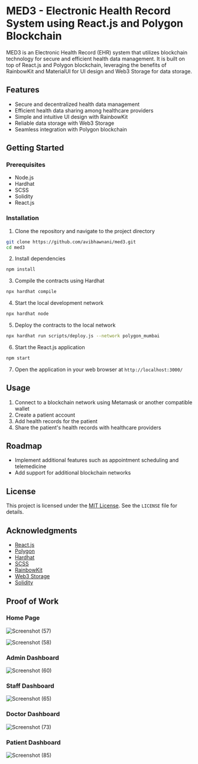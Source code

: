 # MED3 - Electronic Health Record System using React.js and Polygon Blockchain

MED3 is an Electronic Health Record (EHR) system that utilizes blockchain technology for secure and efficient health data management. It is built on top of React.js and Polygon blockchain, leveraging the benefits of RainbowKit and MaterialUI for UI design and Web3 Storage for data storage.

## Features

- Secure and decentralized health data management
- Efficient health data sharing among healthcare providers
- Simple and intuitive UI design with RainbowKit
- Reliable data storage with Web3 Storage
- Seamless integration with Polygon blockchain

## Getting Started

### Prerequisites

- Node.js
- Hardhat
- SCSS
- Solidity
- React.js

### Installation

1. Clone the repository and navigate to the project directory

```bash
git clone https://github.com/avibhawnani/med3.git
cd med3
```

2. Install dependencies

```bash
npm install
```

3. Compile the contracts using Hardhat

```bash
npx hardhat compile
```

4. Start the local development network

```bash
npx hardhat node
```

5. Deploy the contracts to the local network

```bash
npx hardhat run scripts/deploy.js --network polygon_mumbai
```

6. Start the React.js application

```bash
npm start
```

7. Open the application in your web browser at `http://localhost:3000/`

## Usage

1. Connect to a blockchain network using Metamask or another compatible wallet
2. Create a patient account
3. Add health records for the patient
4. Share the patient's health records with healthcare providers

## Roadmap

- Implement additional features such as appointment scheduling and telemedicine
- Add support for additional blockchain networks

## License

This project is licensed under the [MIT License](https://opensource.org/licenses/MIT). See the `LICENSE` file for details.

## Acknowledgments

- [React.js](https://reactjs.org/)
- [Polygon](https://polygon.technology/)
- [Hardhat](https://hardhat.org/)
- [SCSS](https://sass-lang.com/)
- [RainbowKit](https://rainbowkit.co/)
- [Web3 Storage](https://web3.storage/)
- [Solidity](https://soliditylang.org/)


## Proof of Work

### Home Page

![Screenshot (57)](https://github.com/avibhawnani/MED3/assets/88795320/fa31a522-3605-4ee1-97c4-cff57d9b61bb)

![Screenshot (58)](https://github.com/avibhawnani/MED3/assets/88795320/5101ab5d-7f1a-4481-a976-648374e4600f)

### Admin Dashboard

![Screenshot (60)](https://github.com/avibhawnani/MED3/assets/88795320/480658e0-7043-4df6-840f-e87f9ba88d0e)

### Staff Dashboard

![Screenshot (65)](https://github.com/avibhawnani/MED3/assets/88795320/d1f8ba4c-b751-4245-94be-907d2cdee760)

### Doctor Dashboard

![Screenshot (73)](https://github.com/avibhawnani/MED3/assets/88795320/27a0d8e6-ab49-4772-b3d8-3a268e1e70d9)

### Patient Dashboard

![Screenshot (85)](https://github.com/avibhawnani/MED3/assets/88795320/439d1e98-a889-49ba-93db-10c6edb5c32f)

